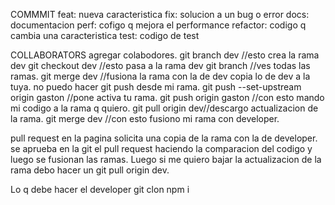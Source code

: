 COMMMIT
feat: nueva caracteristica
fix: solucion a un bug o error
docs: documentacion
perf: cofigo q mejora el performance
refactor: codigo q cambia una caracteristica
test: codigo de test

COLLABORATORS
agregar colabodores. 
git branch dev  //esto crea la rama dev
git checkout dev //esto pasa a la rama dev
git branch //ves todas las ramas. 
git merge dev //fusiona la rama con la de dev copia lo de dev a la tuya. 
no puedo hacer git push desde mi rama. 
git push --set-upstream origin gaston //pone activa tu rama. 
git push origin gaston //con esto mando mi codigo a la rama q quiero. 
git pull origin dev//descargo actualizacion de la rama. 
git merge dev   //con esto fusiono mi rama con developer.

pull request en la pagina solicita una copia de la rama con la de developer. 
se aprueba en la git el pull request haciendo la comparacion del codigo y luego se fusionan las ramas. 
Luego si me quiero bajar la actualizacion de la rama debo hacer un git pull origin dev. 


Lo q debe hacer el developer
git clon
npm i
